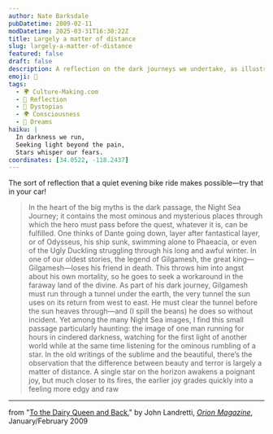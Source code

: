 ```yaml
---
author: Nate Barksdale
pubDatetime: 2009-02-11
modDatetime: 2025-03-31T16:30:22Z
title: Largely a matter of distance
slug: largely-a-matter-of-distance
featured: false
draft: false
description: A reflection on the dark journeys we undertake, as illustrated through history and myth.
emoji: 🌌
tags:
  - 🌍 Culture-Making.com
  - 🌅 Reflection
  - 🌌 Dystopias
  - 🌍 Consciousness
  - 🌄 Dreams
haiku: |
  In darkness we run,  
  Seeking light beyond the pain,  
  Stars whisper our fears.
coordinates: [34.0522, -118.2437]
---
```


The sort of reflection that a quiet evening bike ride makes possible—try that in your car!

> In the heart of the big myths is the dark passage, the Night Sea Journey; it contains the most ominous and mysterious places through which the hero must pass before the quest, whatever it is, can be fulfilled. One thinks of Dante going down, layer after fantastical layer, or of Odysseus, his ship sunk, swimming alone to Phaeacia, or even of the Ugly Duckling struggling through his long and awful winter. In one of our oldest stories, the legend of Gilgamesh, the great king—Gilgamesh—loses his friend in death. This throws him into angst about his own mortality, so he goes to seek a workaround in the faraway land of the divine. As part of his dark journey, Gilgamesh must run through a tunnel under the earth, the very tunnel the sun uses on its return from west to east. He must clear the tunnel before the sun heaves through—and (I spill the beans) he does so without incident. Yet among the many Night Sea images, I find this small passage particularly haunting: the image of one man running for hours in cindered darkness, watching for the first light of another world while at the same time listening for the ominous rumbling of a star. In the old writings of the sublime and the beautiful, there’s the observation that the difference between beauty and terror is largely a matter of distance. A single star on the horizon awakens a poignant joy, but much closer to its fires, the earlier joy grades quickly into a feeling more edgy and raw

---

from "[To the Dairy Queen and Back](http://web.archive.org/web/20140331010148/http://www.orionmagazine.org/index.php/articles/article/4251/)," by John Landretti, [_Orion Magazine_](http://web.archive.org/web/20140331010148/http://www.orionmagazine.org/index.php/articles/article/4251/), January/February 2009
